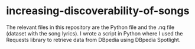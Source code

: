# increasing-discoverability-of-songs
The relevant files in this repository are the Python file and the .nq file (dataset with the song lyrics). I wrote a script in Python where I used the Requests library to retrieve data from DBpedia using DBpedia Spotlight.
